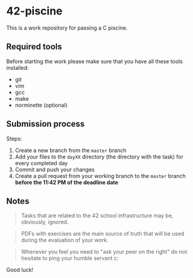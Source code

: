 # 42-piscine

This is a work repository for passing a C piscine.

## Required tools

Before starting the work please make sure that you have all these tools installed:

- git
- vim
- gcc
- make
- norminette (optional)

## Submission process

Steps:
1. Create a new branch from the `master` branch
2. Add your files to the `dayXX` directory (the directory with the task) for every completed day
3. Commit and push your changes
4. Create a pull request from your working branch to the `master` branch **before the 11:42 PM of the deadline date**

## Notes

> Tasks that are related to the 42 school infrastructure may be, obviously, ignored.

> PDFs with exercises are the main source of truth that will be used during the evaluation of your work.

> Whenever you feel you need to "ask your peer on the right" do not hesitate to ping your humble servant c:

Good luck!
